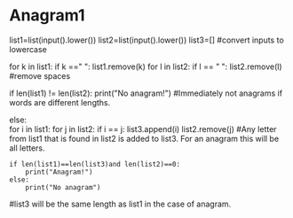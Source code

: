 # Anagram1

list1=list(input().lower())
list2=list(input().lower())
list3=[]
#convert inputs to lowercase

for k in list1:
        if k ==" ":
            list1.remove(k)
for l in list2:
        if l == " ":
            list2.remove(l)
#remove spaces

          

if len(list1) != len(list2):
    print("No anagram!")
#Immediately not anagrams if words are different lengths.

else:            
    for i in list1:
        for j in list2:
            if i == j:
                list3.append(i)
                list2.remove(j)
              #Any letter from list1 that is found in list2 is added to list3. For an anagram this will be all letters.  

    if len(list1)==len(list3)and len(list2)==0:
        print("Anagram!")
    else:
        print("No anagram")
#list3 will be the same length as list1 in the case of anagram.
